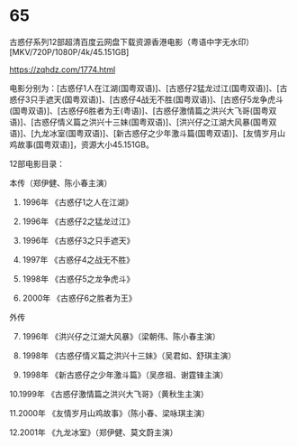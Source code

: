 # 65
古惑仔系列12部超清百度云网盘下载资源香港电影（粤语中字无水印）[MKV/720P/1080P/4k/45.151GB]

https://zqhdz.com/1774.html

电影分别为：[古惑仔1人在江湖(国粤双语)]、[古惑仔2猛龙过江(国粤双语)]、[古惑仔3只手遮天(国粤双语)]、[古惑仔4战无不胜(国粤双语)]、[古惑仔5龙争虎斗(国粤双语)]、[古惑仔6胜者为王(粤语)]、[古惑仔激情篇之洪兴大飞哥(国粤双语)]、[古惑仔情义篇之洪兴十三妹(国粤双语)]、[洪兴仔之江湖大风暴(国粤双语)]、[九龙冰室(国粤双语)]、[新古惑仔之少年激斗篇(国粤双语)]、[友情岁月山鸡故事(国粤双语)]，资源大小45.151GB。

12部电影目录：

本传（郑伊健、陈小春主演）

1. 1996年 《古惑仔1之人在江湖》

2. 1996年 《古惑仔2之猛龙过江》

3. 1996年 《古惑仔3之只手遮天》

4. 1997年 《古惑仔4之战无不胜》

5. 1998年 《古惑仔5之龙争虎斗》

6. 2000年 《古惑仔6之胜者为王》

外传

7. 1996年 《洪兴仔之江湖大风暴》（梁朝伟、陈小春主演）

8. 1998年 《古惑仔情义篇之洪兴十三妹》（吴君如、舒琪主演）

9. 1998年 《新古惑仔之少年激斗篇》（吴彦祖、谢霆锋主演）

10.1999年 《古惑仔激情篇之洪兴大飞哥》（黄秋生主演）

11.2000年 《友情岁月山鸡故事》（陈小春、梁咏琪主演）

12.2001年 《九龙冰室》（郑伊健、莫文蔚主演）

